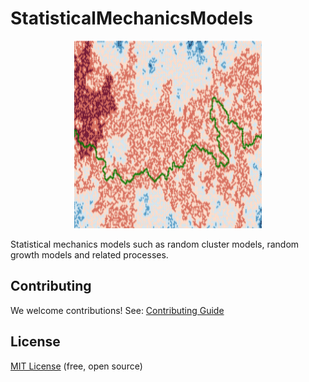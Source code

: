 # StatisticalMechanicsModels

<div align="center">
  <img src="https://raw.githubusercontent.com/DavidMichaelH/StatisticalMechanicsModels/main/.github/images/CrossingFPPGlamourShot.png" style="width:300px;height:300px;">
</div>

Statistical mechanics models such as random cluster models, random growth models and related processes.



## Contributing

We welcome contributions! See: [Contributing Guide](https://github.com/DavidMichaelH/StatisticalMechanicsModels/blob/main/CONTRIBUTING.md)

## License

[MIT License](https://github.com/DavidMichaelH/StatisticalMechanicsModels/blob/main/LICENSE) (free, open source)
 
